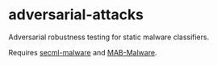 # adversarial-attacks
Adversarial robustness testing for static malware classifiers.

Requires [secml-malware](https://github.com/pralab/secml_malware) and [MAB-Malware](https://github.com/weisong-ucr/MAB-malware).

